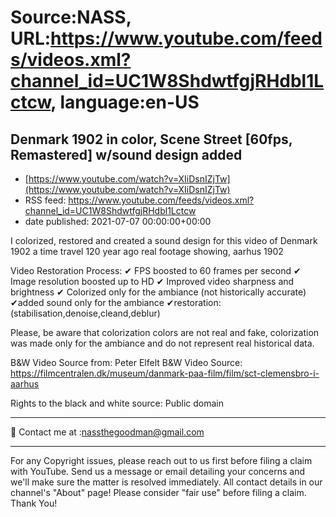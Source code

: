 # Source:NASS, URL:https://www.youtube.com/feeds/videos.xml?channel_id=UC1W8ShdwtfgjRHdbl1Lctcw, language:en-US

## Denmark 1902 in color, Scene Street [60fps, Remastered] w/sound design added
 - [https://www.youtube.com/watch?v=XIiDsnIZjTw](https://www.youtube.com/watch?v=XIiDsnIZjTw)
 - RSS feed: https://www.youtube.com/feeds/videos.xml?channel_id=UC1W8ShdwtfgjRHdbl1Lctcw
 - date published: 2021-07-07 00:00:00+00:00

I colorized, restored and created a sound design for this video of Denmark 1902
a time travel 120 year ago real footage showing, aarhus 1902

Video Restoration Process:
✔ FPS boosted to 60 frames per second 
✔ Image resolution boosted up to HD 
✔ Improved video sharpness and brightness 
✔ Colorized only for the ambiance (not historically accurate)
✔added sound only for the ambiance
✔restoration:(stabilisation,denoise,cleand,deblur) 

Please, be aware that colorization colors are not real and fake, colorization was made only for the ambiance and do not represent real historical data.

B&W Video Source from: Peter Elfelt 
B&W Video Source: https://filmcentralen.dk/museum/danmark-paa-film/film/sct-clemensbro-i-aarhus

Rights to the black and white source: Public domain

- - - - - - - - - - - - - - - - - - - -
📨 Contact me at :nassthegoodman@gmail.com
- - - - - - - - - - - - - - - - - - - -
For any Copyright issues, please reach out to us first before filing a claim with YouTube. Send us a message or email detailing your concerns and we'll make sure the matter is resolved immediately. All contact details in our channel's "About" page! Please consider "fair use" before filing a claim. Thank You!

